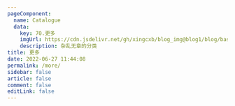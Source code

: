 ```yaml
---
pageComponent:
  name: Catalogue
  data:
    key: 70.更多
    imgUrl: https://cdn.jsdelivr.net/gh/xingcxb/blog_img@blog1/blog/basic/more.png
    description: 杂乱无章的分类
title: 更多
date: 2022-06-27 11:44:08
permalink: /more/
sidebar: false
article: false
comment: false
editLink: false
---
```

